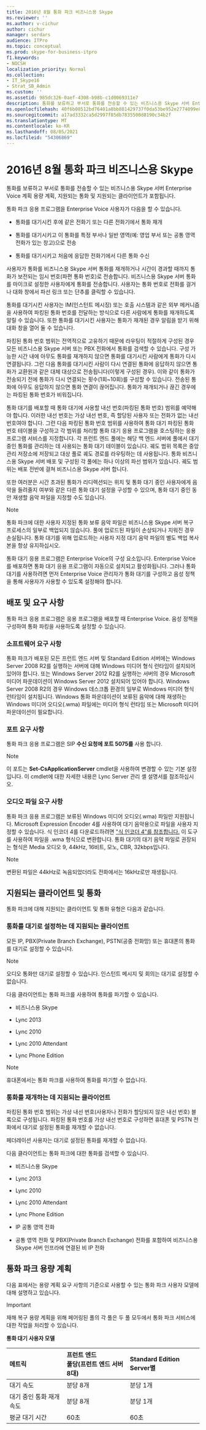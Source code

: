 ```yaml
---
title: 2016년 8월 통화 파크 비즈니스용 Skype
ms.reviewer: ''
ms.author: v-cichur
author: cichur
manager: serdars
audience: ITPro
ms.topic: conceptual
ms.prod: skype-for-business-itpro
f1.keywords:
- NOCSH
localization_priority: Normal
ms.collection:
- IT_Skype16
- Strat_SB_Admin
ms.custom: ''
ms.assetid: 985dc326-0aef-4308-b98b-c1d0069311e7
description: 통화를 보류하고 부서로 통화를 전송할 수 있는 비즈니스용 Skype 서버 Enterprise Voice 계획 용량 계획, 지원되는 통화 및 지원되는 클라이언트가 포함됩니다.
ms.openlocfilehash: 40f6b08512bd76401a8bb881429737f0da53be952e2774099e82396522b79aeb
ms.sourcegitcommit: a17ad3332ca5d2997f85db7835500d8190c34b2f
ms.translationtype: MT
ms.contentlocale: ko-KR
ms.lasthandoff: 08/05/2021
ms.locfileid: "54306869"
---
```

# <a name="plan-for-call-park-in-skype-for-business"></a>2016년 8월 통화 파크 비즈니스용 Skype
 
통화를 보류하고 부서로 통화를 전송할 수 있는 비즈니스용 Skype 서버 Enterprise Voice 계획 용량 계획, 지원되는 통화 및 지원되는 클라이언트가 포함됩니다.
  
통화 파크 응용 프로그램을 Enterprise Voice 사용자가 다음을 할 수 있습니다.
  
- 통화를 대기시킨 후에 같은 전화기 또는 다른 전화기에서 통화 재개
    
- 통화를 대기시키고 이 통화를 특정 부서나 일반 영역(예: 영업 부서 또는 공통 영역 전화가 있는 창고)으로 전송
    
- 통화를 대기시키고 처음에 응답한 전화기에서 다른 통화 수신
    
사용자가 통화를 비즈니스용 Skype 서버 통화를 재개하거나 시간이 경과할 때까지 통화가 보전되는 임시 번호(파편 통화 번호)로 전송합니다. 비즈니스용 Skype 서버 통화를 마이크로 설정한 사용자에게 통화를 전송합니다. 사용자는 통화 번호로 전화를 걸거나 대화 창에서 파선 링크 또는 단추를 클릭할 수 있습니다. 
  
통화를 대기시킨 사용자는 IM(인스턴트 메시징) 또는 호출 시스템과 같은 외부 메커니즘을 사용하여 파킹된 통화 번호를 전달하는 방식으로 다른 사람에게 통화를 재개하도록 알릴 수 있습니다. 또한 통화를 대기시킨 사용자는 통화가 재개된 경우 알림을 받기 위해 대화 창을 열어 둘 수 있습니다.
  
파킹된 통화 번호 범위는 전역적으로 고유하기 때문에 라우팅이 적절하게 구성된 경우 모든 비즈니스용 Skype 서버 또는 PBX 전화에서 통화를 검색할 수 있습니다. 구성 가능한 시간 내에 아무도 통화를 재개하지 않으면 통화를 대기시킨 사람에게 통화가 다시 연결됩니다. 그런 다음 통화를 대기시킨 사람이 다시 연결된 통화에 응답하지 않으면 통화가 교환원과 같은 대체 대상으로 전송됩니다(이렇게 구성된 경우). 이와 같이 통화가 전송되기 전에 통화가 다시 연결되는 횟수(1회~10회)를 구성할 수 있습니다. 전송된 통화에 아무도 응답하지 않으면 통화 연결이 끊어집니다. 통화가 재개되거나 끊긴 경우에는 파킹된 통화 번호가 비워집니다.
  
통화 대기를 배포할 때 통화 대기에 사용할 내선 번호(파킹된 통화 번호) 범위를 예약해야 합니다. 이러한 내선 번호는 가상 내선 번호, 즉 할당된 사용자 또는 전화가 없는 내선 번호여야 합니다. 그런 다음 파킹된 통화 번호 범위를 사용하여 통화 대기 파킹된 통화 번호 테이블을 구성하고 각 범위를 처리할 통화 대기 응용 프로그램을 호스팅하는 응용 프로그램 서비스를 지정합니다. 각 프런트 엔드 풀에는 해당 백 엔드 서버에 풀에서 대기 중인 통화를 관리하는 데 사용되는 통화 대기 테이블이 있습니다. 궤도 범위 목록은 중앙 관리 저장소에 저장되고 대상 풀로 궤도 경로를 라우팅하는 데 사용됩니다. 통화 비즈니스용 Skype 서버 배포 및 구성된 각 풀에는 하나 이상의 파선 범위가 있습니다. 궤도 범위는 배포 전반에 걸쳐 비즈니스용 Skype 서버 합니다. 
  
또한 여러분은 시간 초과된 통화가 리디렉션되는 위치 및 통화 대기 중인 사용자에게 음악을 들려줄지 여부와 같은 다른 통화 대기 설정을 구성할 수 있으며, 통화 대기 중인 동안 재생할 음악 파일을 지정할 수도 있습니다.
  
> [!NOTE]
> 통화 파크에 대한 사용자 지정된 통화 보류 음악 파일은 비즈니스용 Skype 서버 복구 프로세스의 일부로 백업되지 않습니다. 풀에 업로드된 파일이 손상되거나 지워진 경우 손실됩니다. 통화 대기를 위해 업로드하는 사용자 지정 대기 음악 파일의 별도 백업 복사본을 항상 유지하십시오. 
  
통화 대기 응용 프로그램은 Enterprise Voice의 구성 요소입니다. Enterprise Voice를 배포하면 통화 대기 응용 프로그램이 자동으로 설치되고 활성화됩니다. 그러나 통화 대기를 사용하려면 먼저 Enterprise Voice 관리자가 통화 대기를 구성하고 음성 정책을 통해 사용자가 사용할 수 있도록 설정해야 합니다.
  
## <a name="deployment-and-requirements"></a>배포 및 요구 사항

통화 파크 응용 프로그램은 응용 프로그램을 배포할 때 Enterprise Voice. 음성 정책을 구성하여 통화 파킹을 사용하도록 설정할 수 있습니다.
  
### <a name="software-requirements"></a>소프트웨어 요구 사항

통화 파크가 배포된 모든 프런트 엔드 서버 및 Standard Edition 서버에는 Windows Server 2008 R2를 실행하는 서버에 대해 Windows 미디어 형식 런타임이 설치되어 있어야 합니다. 또는 Windows Server 2012 R2를 실행하는 서버의 경우 Microsoft 미디어 파운데이션이 Windows Server 2012 설치되어 있어야 합니다. Windows Server 2008 R2의 경우 Windows 데스크톱 환경의 일부로 Windows 미디어 형식 런타임이 설치됩니다. Windows 통화 파운데이션이 보류된 음악에 대해 재생하는 Windows 미디어 오디오(.wma) 파일에는 미디어 형식 런타임 또는 Microsoft 미디어 파운데이션이 필요합니다.
  
### <a name="port-requirements"></a>포트 요구 사항

통화 파크 응용 프로그램은 SIP **수신 요청에 포트 5075를**  사용 합니다.
    
> [!NOTE]
> 이 포트는 **Set-CsApplicationServer** cmdlet을 사용하여 변경할 수 있는 기본 설정입니다. 이 cmdlet에 대한 자세한 내용은 Lync Server 관리 셸 설명서를 참조하십시오.
  
### <a name="audio-file-requirements"></a>오디오 파일 요구 사항

통화 파크 응용 프로그램은 보류된 Windows 미디어 오디오(.wma) 파일만 지원됩니다. Microsoft Expression Encoder 4를 사용하여 대기 음악용으로 파일을 사용자 지정할 수 있습니다. 식 인코더 4를 다운로드하려면 ["식 인코더 4"를 참조합니다.](https://go.microsoft.com/fwlink/p/?linkId=202843) 이 도구를 사용하여 파일을 .wma 형식으로 변환합니다. 통화 대기의 대기 음악 파일로 권장되는 형식은 Media 오디오 9, 44kHz, 16비트, 모노, CBR, 32kbps입니다.
  
> [!NOTE]
> 변환된 파일은 44kHz로 녹음되었더라도 전화에서는 16kHz로만 재생됩니다. 
  
## <a name="supported-clients-and-calls"></a>지원되는 클라이언트 및 통화

통화 파크에 대해 지원되는 클라이언트 및 통화 유형은 다음과 같습니다.
  
### <a name="clients-supported-for-parking-calls"></a>통화를 대기로 설정하는 데 지원되는 클라이언트

모든 IP, PBX(Private Branch Exchange), PSTN(공중 전화망) 또는 휴대폰의 통화를 대기로 설정할 수 있습니다.
  
> [!NOTE]
> 오디오 통화만 대기로 설정할 수 있습니다. 인스턴트 메시지 및 회의는 대기로 설정할 수 없습니다. 
  
다음 클라이언트는 통화 파크를 사용하여 통화를 파기할 수 있습니다.
  
- 비즈니스용 Skype
    
- Lync 2013
    
- Lync 2010
    
- Lync 2010 Attendant
    
- Lync Phone Edition
    
> [!NOTE]
> 휴대폰에서는 통화 파크를 사용하여 통화를 파기할 수 없습니다. 
  
### <a name="clients-supported-for-retrieving-calls"></a>통화를 재개하는 데 지원되는 클라이언트

파킹된 통화 번호 범위는 가상 내선 번호(사용자나 전화가 할당되지 않은 내선 번호) 블록으로 구성됩니다. 파킹된 통화 번호를 가상 내선 번호로 구성하면 휴대폰 및 PSTN 전화에서 대기로 설정된 통화를 재개할 수 없습니다.
  
페더레이션 사용자는 대기로 설정된 통화를 재개할 수 없습니다.
  
다음 클라이언트는 통화 파크에 대한 통화를 검색할 수 있습니다.
  
- 비즈니스용 Skype
    
- Lync 2013
    
- Lync 2010
    
- Lync 2010 Attendant
    
- Lync Phone Edition
    
- IP 공통 영역 전화
    
- 공통 영역 전화 및 PBX(Private Branch Exchange) 전화를 포함하여 비즈니스용 Skype 서버 인프라에 연결된 비 IP 전화
    
## <a name="call-park-capacity-planning"></a>통화 파크 용량 계획

다음 표에서는 용량 계획 요구 사항의 기준으로 사용할 수 있는 통화 파크 사용자 모델에 대해 설명하고 있습니다.
  
> [!IMPORTANT]
> 재해 복구 용량 계획을 위해 페어링된 풀의 각 풀은 두 풀 모두에서 통화 파크 서비스에 대한 작업을 처리할 수 있습니다. 
  
**통화 대기 사용자 모델**

|**메트릭**|**프런트 엔드  <br/>  풀당(프런트 엔드 서버 8대)**|**Standard Edition Server별**|
|:-----|:-----|:-----|
|대기 속도  <br/> |분당 8개  <br/> |분당 1개  <br/> |
|대기 중인 통화 재개 속도  <br/> |분당 8개  <br/> |분당 1개  <br/> |
|평균 대기 시간  <br/> |60초  <br/> |60초  <br/> |
   


